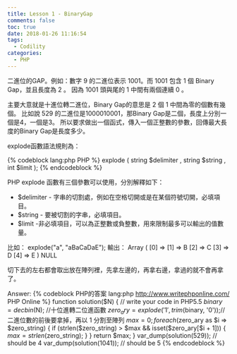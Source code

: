```yaml
---
title: Lesson 1 - BinaryGap
comments: false
toc: true
date: 2018-01-26 11:16:54
tags:
  - Codility
categories:
  - PHP
---
```


二進位的GAP。例如：數字 9 的二進位表示 1001。而 1001 包含 1 個 Binary Gap，並且長度為 2 。
因為 1001 頭與尾的 1 中間有兩個連續 0 。
<!--more-->

主要大意就是十進位轉二進位，Binary Gap的意思是 2 個 1 中間為零的個數有幾個。
比如說 529 的二進位是1000010001，那Binary Gap是二個，長度上分別一個是4，一個是3。
所以要求做出一個函式，傳入一個正整數的參數，回傳最大長度的Binary Gap是長度多少。

explode函數語法規則為：

{% codeblock lang:php PHP %}
explode ( string $delimiter , string $string , int $limit );
{% endcodeblock %}

PHP explode 函數有三個參數可以使用，分別解釋如下：
* $delimiter - 字串的切割處，例如在空格切開或是在某個符號切開，必填項目。
* $string - 要被切割的字串，必填項目。
* $limit -非必填項目，可以為正整數或負整數，用來限制最多可以輸出的值數量。

比如： explode("a", "aBaCaDaE");
輸出： Array ( [0] => [1] => B [2] => C [3] => D [4] => E ) NULL

切下去的左右都會取出放在陣列裡，先拿左邊的，再拿右邊，拿過的就不會再拿了。

Answer:
{% codeblock PHP的答案 lang:php http://www.writephponline.com/ PHP Online %}
function solution($N) {
    // write your code in PHP5.5
    $binary = decbin($N);   //十位進轉二位進函數
    $zero_ary = explode('1', trim($binary, '0'));//二進位數的前後要拿掉，再以 1 分割至陣列
    $max = 0;
    foreach ($zero_ary as $i => $zero_string)
    {
        if (strlen($zero_string) > $max && isset($zero_ary[$i + 1]))
        {
            $max = strlen($zero_string);
        }
    }
    return $max;
}
var_dump(solution(529));  // should be 4
var_dump(solution(1041)); // should be 5
{% endcodeblock %}